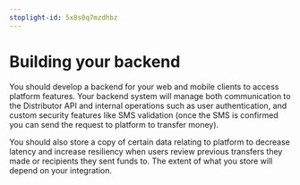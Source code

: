 ```yaml
---
stoplight-id: 5x8s0q7mzdhbz
---
```


# Building your backend

You should develop a backend for your web and mobile clients to access platform features. Your backend system will manage both communication to the Distributor API and internal operations such as user authentication, and custom security features like SMS validation (once the SMS is confirmed you can send the request to platform to transfer money).

You should also store a copy of certain data relating to platform to decrease latency and increase resiliency when users review previous transfers they made or recipients they sent funds to. The extent of what you store will depend on your integration.